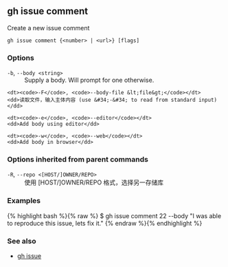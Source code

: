 

## gh issue comment

Create a new issue comment

```
gh issue comment {<number> | <url>} [flags]
```

### Options


<dl class="flags">
	<dt><code>-b</code>, <code>--body &lt;string&gt;</code></dt>
	<dd>Supply a body. Will prompt for one otherwise.</dd>

	<dt><code>-F</code>, <code>--body-file &lt;file&gt;</code></dt>
	<dd>读取文件，输入主体内容 (use &#34;-&#34; to read from standard input)</dd>

	<dt><code>-e</code>, <code>--editor</code></dt>
	<dd>Add body using editor</dd>

	<dt><code>-w</code>, <code>--web</code></dt>
	<dd>Add body in browser</dd>
</dl>


### Options inherited from parent commands


<dl class="flags">
	<dt><code>-R</code>, <code>--repo &lt;[HOST/]OWNER/REPO&gt;</code></dt>
	<dd>使用 [HOST/]OWNER/REPO 格式，选择另一存储库</dd>
</dl>


### Examples

{% highlight bash %}{% raw %}
$ gh issue comment 22 --body "I was able to reproduce this issue, lets fix it."
{% endraw %}{% endhighlight %}

### See also

* [gh issue](./gh_issue)
